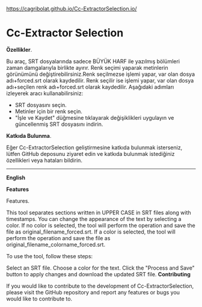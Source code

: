 https://cagribolat.github.io/Cc-ExtractorSelection.io/


# Cc-Extractor Selection

<b>Özellikler</b>.</p>

Bu araç, SRT dosyalarında sadece BÜYÜK HARF ile yazılmış bölümleri zaman damgalarıyla birlikte ayırır.
Renk seçimi yaparak metinlerin görünümünü değiştirebilirsiniz.Renk seçilmezse işlemi yapar, var olan dosya adı+forced.srt olarak kaydedilir.
Renk seçilir ise işlemi yapar, var olan dosya adı+seçilen renk adı+forced.srt olarak kaydedilir.
 Aşağıdaki adımları izleyerek aracı kullanabilirsiniz:

- SRT dosyasını seçin.
- Metinler için bir renk seçin.
- "İşle ve Kaydet" düğmesine tıklayarak değişiklikleri uygulayın ve güncellenmiş SRT dosyasını indirin.

<b>Katkıda Bulunma</b>.</p>
Eğer Cc-ExtractorSelection geliştirmesine katkıda bulunmak isterseniz, lütfen GitHub deposunu ziyaret edin ve katkıda bulunmak istediğiniz özellikleri veya hataları bildirin.



________________________________________________________________________________________________________________________________________________________________________________________________________

<b>English</b></p>
<b>Features</b></p>

Features.

This tool separates sections written in UPPER CASE in SRT files along with timestamps. You can change the appearance of the text by selecting a color. If no color is selected, the tool will perform the operation and save the file as original_filename_forced.srt. If a color is selected, the tool will perform the operation and save the file as original_filename_colorname_forced.srt.

To use the tool, follow these steps:

Select an SRT file.
Choose a color for the text.
Click the "Process and Save" button to apply changes and download the updated SRT file.
<b>Contributing</b></p>
If you would like to contribute to the development of Cc-ExtractorSelection, please visit the GitHub repository and report any features or bugs you would like to contribute to.

